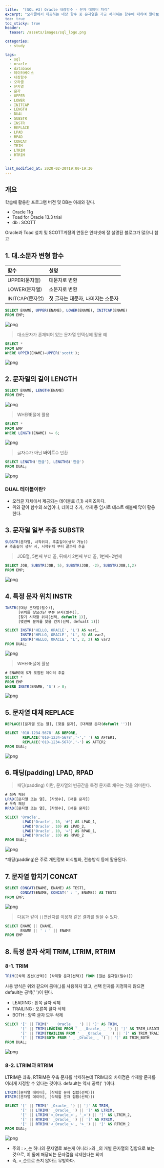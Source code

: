 ```yaml
---
title:  "[SQL #3] Oracle 내장함수 - 문자 데이터 처리"
excerpt: "오라클에서 제공하는 내장 함수 중 문자열을 가공 처리하는 함수에 대하여 알아보자"
toc: true
toc_sticky: true
header:
  teaser: /assets/images/sql_logo.png

categories:
  - study

tags:
  - sql
  - oracle
  - database
  - 데이터베이스
  - 내장함수
  - 오라클
  - 문자열
  - 문자
  - UPPER
  - LOWER
  - INITCAP
  - LENGTH
  - DUAL
  - SUBSTR
  - INSTR
  - REPLACE
  - LPAD
  - RPAD
  - CONCAT
  - TRIM
  - LTRIM
  - RTRIM
  - 

last_modified_at: 2020-02-20T19:00-19:30
---
```


## 개요  

학습에 활용한 프로그램 버전 및 DB는 아래와 같다.  

- Oracle 11g  
- Toad for Oracle 13.3 trial  
- db : SCOTT  

Oracle과 Toad 설치 및 SCOTT계정의 연동은 인터넷에 잘 설명된 블로그가 많으니 참고  

## 1. 대.소문자 변형 함수  

| 함수 | 설명 |
|:---|:---|
| UPPER(문자열) | 대문자로 변환 |
| LOWER(문자열) | 소문자로 변환 |
| INITCAP(문자열) | 첫 글자는 대문자, 나머지는 소문자 |

```sql
SELECT ENAME, UPPER(ENAME), LOWER(ENAME), INITCAP(ENAME)
FROM EMP;
```
![png](/assets/images/sql/3/string1.PNG)

> 대소문자가 혼재되어 있는 문자열 인덱싱에 활용 예  

```sql
SELECT *
FROM EMP
WHERE UPPER(ENAME)=UPPER('scott');
```

![png](/assets/images/sql/3/string2.PNG)


## 2. 문자열의 길이 LENGTH  

```sql
SELECT ENAME, LENGTH(ENAME)
FROM EMP;
```

![png](/assets/images/sql/3/string3.PNG)

> WHERE절에 활용  

```sql
SELECT *
FROM EMP
WHERE LENGTH(ENAME) >= 6; 
```

![png](/assets/images/sql/3/string4.PNG)

> 글자수가 아닌 **바이트**수 반환  

```sql
SELECT LENGTH('한글'), LENGTHB('한글')
FROM DUAL;
```

![png](/assets/images/sql/3/string5.PNG)

### DUAL 테이블이란?  

- 오라클 자체에서 제공되는 테이블로 (1,1) 사이즈이다.  
- 위와 같이 함수의 쓰임이나, 데이터 추가, 삭제 등 임시로 테스트 해볼때 많이 활용한다.  


## 3. 문자열 일부 추출 SUBSTR  

```sql
SUBSTR(문자열, 시작위치, 추출길이(생략 가능))
# 추출길이 생략 시, 시작위치 부터 끝까지 추출
```
> JOB열, 5번째 부터 끝, 뒤에서 2번째 부터 끝, 1번째~2번쨰  

```sql
SELECT JOB, SUBSTR(JOB, 5), SUBSTR(JOB, -2), SUBSTR(JOB,1,2)
FROM EMP;
```

![png](/assets/images/sql/3/string6.PNG)

## 4. 특정 문자 위치 INSTR  

```sql
INSTR([대상 문자열(필수)],
	  [위치를 찾으려난 부분 문자(필수)],
      [찾기 시작할 위치(선택, default 1)],
      [몇번째 문자를 찾을 건지(선택, defualt 1)])
```

```sql
SELECT INSTR('HELLO, ORACLE', 'L') AS var1,
       INSTR('HELLO, ORACLE', 'L', 5) AS var2,
       INSTR('HELLO, ORACLE', 'L', 2, 2) AS var3
FROM DUAL;
```

![png](/assets/images/sql/3/string7.PNG)


> WHERE절에 활용  

```sql
# ENAME에 S가 포함된 데이터 추출
SELECT *
FROM EMP
WHERE INSTR(ENAME, 'S') > 0;
```

![png](/assets/images/sql/3/string8.PNG)

## 5. 문자열 대체 REPLACE  

```sql
REPLACE([문자열 또는 열], [찾을 문자], [대체할 문자(default '')])
```

```sql
SELECT '010-1234-5678' AS BEFORE,
        REPLACE('010-1234-5678','-',' ') AS AFTER1,
        REPLACE('010-1234-5678','-') AS AFTER2
FROM DUAL;
```

![png](/assets/images/sql/3/string9.PNG)

## 6. 패딩(padding) LPAD, RPAD  

> 패딩(padding) 이란, 문자열의 빈공간을 특정 문자로 채우는 것을 의미한다.  

```sql
# 죄측 패딩
LPAD([문자열 또는 열], [자릿수], [채울 문자])
# 우측 패딩
RPAD([문자열 또는 열], [자릿수], [채울 문자])
```

```sql
SELECT 'Oracle',
        LPAD('Oracle', 10, '#') AS LPAD_1,
        LPAD('Oracle', 10) AS LPAD_2,
        LPAD('Oracle', 10, '=') AS RPAD_1,
        LPAD('Oracle', 10) AS RPAD_2
FROM DUAL;
```

![png](/assets/images/sql/3/string10.PNG)

*패딩(padding)은 주로 개인정보 비식별화, 전송방식 등에 활용된다.  

## 7. 문자열 합치기 CONCAT  

```sql
SELECT CONCAT(ENAME, ENAME) AS TEST1,
       CONCAT(ENAME, CONCAT(' : ', ENAME)) AS TEST2
FROM EMP;
```

![png](/assets/images/sql/3/string11.PNG)

> 다음과 같이 `||`연산자를 이용해 같은 결과를 얻을 수 있다.  

```sql
SELECT ENAME || ENAME,
       ENAME || ' : ' || ENAME
FROM EMP
```

## 8. 특정 문자 삭제 TRIM, LTRIM, RTRIM  

### 8-1. TRIM  

```sql
TRIM([삭제 옵션(선택)] [삭제할 문자(선택)] FROM [원본 문자열(필수)])
```

사용 방식은 위와 같으며 콤마(,)를 사용하지 않고, 선택 인자를 지정하지 않으면 default는 공백(' ')이 된다.  

- LEADING : 왼쪽 글자 삭제  
- TRAILING : 오른쪽 글자 삭제  
- BOTH : 양쪽 글자 모두 삭제  

```sql
SELECT '[' || TRIM(' _ _Oracle_ _ ') || ']' AS TRIM,
       '[' || TRIM(LEADING FROM ' _ _Oracle_ _ ') || ']' AS TRIM_LEADING,
       '[' || TRIM(TRAILING FROM ' _ _Oracle_ _ ') || ']' AS TRIM_TRALING,
       '[' || TRIM(BOTH FROM ' _ _Oracle_ _ ') || ']' AS TRIM_BOTH
FROM DUAL;
```

![png](/assets/images/sql/3/string12.PNG)


### 8-2. LTRIM과 RTRIM  

LTRIM은 좌측, RTRIM은 우측 문자를 삭제하는데 TRIM과의 차이점은 삭제할 문자를 여러개 지정할 수 있다는 것이다. default는 역시 공백(' ')이다.  

```sql
LTRIM([문자열 데이터], [삭제할 문자 집합(선택)])
RTRIM([문자열 데이터], [삭제할 문자 집합(선택)])
```

```sql
SELECT '[' || TRIM(' _Oracle_ ') || ']' AS TRIM,
       '[' || LTRIM(' _Oracle_ ') || ']' AS LTRIM,
       '[' || LTRIM('<_Oracle_>', '_<') || ']' AS LTRIM_2,
       '[' || RTRIM(' _Oracle_ ') || ']' AS RTRIM,
       '[' || RTRIM('<_Oracle_>', '>_') || ']' AS RTRIM_2
FROM DUAL;
```

![png](/assets/images/sql/3/string13.PNG)

- 주의 : `>_`는 하나의 문자열로 보는게 아니라 `>`와 `_`의 개별 문자열의 집합으로 보는 것으로, 이 둘에 해당되는 문자열을 삭제한다는 의미  
- 즉, `<_`순으로 쓰지 않아도 무방하다.  
